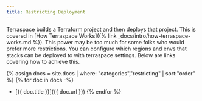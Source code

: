 ```yaml
---
title: Restricting Deployment
---
```


Terraspace builds a Terraform project and then deploys that project. This is covered in [How Terraspace Works]({% link _docs/intro/how-terraspace-works.md %}). This power may be too much for some folks who would prefer more restrictions.  You can configure which regions and envs that stacks can be deployed to with terraspace settings. Below are links covering how to achieve this.

{% assign docs = site.docs | where: "categories","restricting" | sort:"order" %}
{% for doc in docs -%}
* [{{ doc.title }}]({{ doc.url }})
{% endfor %}
